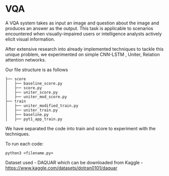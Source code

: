 # VQA

A VQA system takes as input an image and question about the image and produces an answer as the output. This task is applicable to scenarios encountered when visually-impaired users or intelligence analysts actively elicit visual information.

After extensive research into already implemented techniques to tackle this unique problem, we experimented on simple CNN-LSTM , Uniter, Relation attention networks.

Our file structure is as follows
```
├── score
│   ├── baseline_score.py
│   ├── score.py
│   ├── uniter_score.py
│   ├── uniter_mod_score.py
├── train
│   ├── uniter_modified_train.py
│   ├── uniter_train.py
│   ├── baseline.py
│   ├── pyt1_app_train.py
```
We have separated the code into train and score to experiment with the techniques.

To run each code:

```
python3 <filename.py>
```

Dataset used - DAQUAR which can be downloaded from Kaggle - https://www.kaggle.com/datasets/dotran0101/daquar
